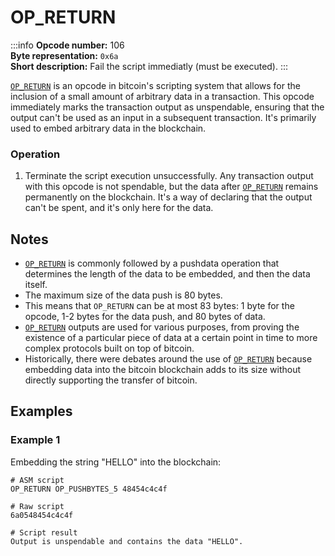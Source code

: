 # OP_RETURN
:::info
**Opcode number:** 106  
**Byte representation:** `0x6a`  
**Short description:** Fail the script immediatly (must be executed).
:::

[`OP_RETURN`](./OP_RETURN.md) is an opcode in bitcoin's scripting system that allows for the inclusion of a small amount of arbitrary data in a transaction. This opcode immediately marks the transaction output as unspendable, ensuring that the output can't be used as an input in a subsequent transaction. It's primarily used to embed arbitrary data in the blockchain.

### Operation
1. Terminate the script execution unsuccessfully. Any transaction output with this opcode is not spendable, but the data after [`OP_RETURN`](./OP_RETURN.md) remains permanently on the blockchain. It's a way of declaring that the output can't be spent, and it's only here for the data.

## Notes
- [`OP_RETURN`](./OP_RETURN.md) is commonly followed by a pushdata operation that determines the length of the data to be embedded, and then the data itself.
- The maximum size of the data push is 80 bytes.
- This means that `OP_RETURN` can be at most 83 bytes: 1 byte for the opcode, 1-2 bytes for the data push, and 80 bytes of data.
- [`OP_RETURN`](./OP_RETURN.md) outputs are used for various purposes, from proving the existence of a particular piece of data at a certain point in time to more complex protocols built on top of bitcoin.
- Historically, there were debates around the use of [`OP_RETURN`](./OP_RETURN.md) because embedding data into the bitcoin blockchain adds to its size without directly supporting the transfer of bitcoin.

## Examples
### Example 1
Embedding the string "HELLO" into the blockchain:
```shell
# ASM script
OP_RETURN OP_PUSHBYTES_5 48454c4c4f

# Raw script
6a0548454c4c4f

# Script result
Output is unspendable and contains the data "HELLO".
```
